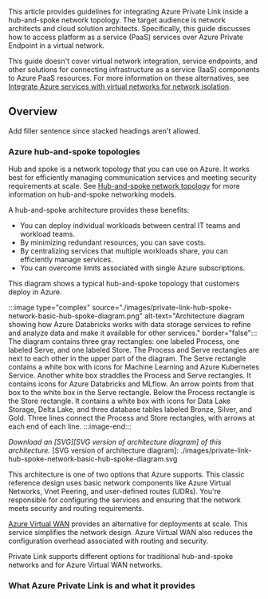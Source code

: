 This article provides guidelines for integrating Azure Private Link inside a hub-and-spoke network topology. The target audience is network architects and cloud solution architects. Specifically, this guide discusses how to access platform as a service (PaaS) services over Azure Private Endpoint in a virtual network.

This guide doesn't cover virtual network integration, service endpoints, and other solutions for connecting infrastructure as a service (IaaS) components to Azure PaaS resources. For more information on these alternatives, see [Integrate Azure services with virtual networks for network isolation][Integrate Azure services with virtual networks for network isolation].

## Overview

Add filler sentence since stacked headings aren't allowed.

### Azure hub-and-spoke topologies

Hub and spoke is a network topology that you can use on Azure. It works best for efficiently managing communication services and meeting security requirements at scale. See [Hub-and-spoke network topology][Hub-and-spoke network topology] for more information on hub-and-spoke networking models.

A hub-and-spoke architecture provides these benefits:

- You can deploy individual workloads between central IT teams and workload teams.
- By minimizing redundant resources, you can save costs.
- By centralizing services that multiple workloads share, you can efficiently manage services.
- You can overcome limits associated with single Azure subscriptions.

This diagram shows a typical hub-and-spoke topology that customers deploy in Azure.

:::image type="complex" source="./images/private-link-hub-spoke-network-basic-hub-spoke-diagram.png" alt-text="Architecture diagram showing how Azure Databricks works with data storage services to refine and analyze data and make it available for other services." border="false":::
   The diagram contains three gray rectangles: one labeled Process, one labeled Serve, and one labeled Store. The Process and Serve rectangles are next to each other in the upper part of the diagram. The Serve rectangle contains a white box with icons for Machine Learning and Azure Kubernetes Service. Another white box straddles the Process and Serve rectangles. It contains icons for Azure Databricks and MLflow. An arrow points from that box to the white box in the Serve rectangle. Below the Process rectangle is the Store rectangle. It contains a white box with icons for Data Lake Storage, Delta Lake, and three database tables labeled Bronze, Silver, and Gold. Three lines connect the Process and Store rectangles, with arrows at each end of each line.
:::image-end:::

*Download an [SVG][SVG version of architecture diagram] of this architecture.*
[SVG version of architecture diagram]: ./images/private-link-hub-spoke-network-basic-hub-spoke-diagram.svg

This architecture is one of two options that Azure supports. This classic reference design uses basic network components like Azure Virtual Networks, Vnet Peering, and user-defined routes (UDRs). You're responsible for configuring the services and ensuring that the network meets security and routing requirements.

[Azure Virtual WAN][What is Azure Virtual WAN?] provides an alternative for deployments at scale. This service simplifies the network design. Azure Virtual WAN also reduces the configuration overhead associated with routing and security.

Private Link supports different options for traditional hub-and-spoke networks and for Azure Virtual WAN networks.

### What Azure Private Link is and what it provides
















[Hub-and-spoke network topology]: https://docs.microsoft.com/en-us/azure/cloud-adoption-framework/ready/azure-best-practices/hub-spoke-network-topology
[Integrate Azure services with virtual networks for network isolation]: https://docs.microsoft.com/en-us/azure/virtual-network/vnet-integration-for-azure-services
[What is Azure Virtual WAN?]: https://docs.microsoft.com/en-us/azure/virtual-wan/virtual-wan-about
